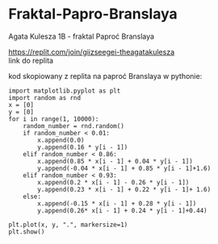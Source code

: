 # Fraktal-Papro-Branslaya
Agata Kulesza 1B - fraktal Paproć Branslaya

https://replit.com/join/giizseegei-theagatakulesza  
link do replita

kod skopiowany z replita na paproć Branslaya w pythonie:

    import matplotlib.pyplot as plt  
    import random as rnd
    x = [0]  
    y = [0]  
    for i in range(1, 10000):
        random_number = rnd.random() 
        if random_number < 0.01:         
            x.append(0.0)
            y.append(0.16 * y[i - 1])
        elif random_number < 0.86:
            x.append(0.85 * x[i - 1] + 0.04 * y[i - 1])
            y.append(-0.04 * x[i - 1] + 0.85 * y[i - 1]+1.6)
        elif random_number < 0.93:
            x.append(0.2 * x[i - 1] - 0.26 * y[i - 1])
            y.append(0.23 * x[i - 1] + 0.22 * y[i - 1]+ 1.6)
        else:
            x.append(-0.15 * x[i - 1] + 0.28 * y[i - 1])
            y.append(0.26* x[i - 1] + 0.24 * y[i - 1]+0.44)
        
    plt.plot(x, y, ".", markersize=1)      
    plt.show()
